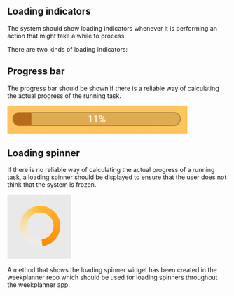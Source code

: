## Loading indicators
The system should show loading indicators whenever it is performing an action that might take a while to process.

There are two kinds of loading indicators:

## Progress bar
The progress bar should be shown if there is a reliable way of calculating the actual progress of the running task.

![Progress Bar](./images/progressbar.png "ProgressBar")

## Loading spinner
If there is no reliable way of calculating the actual progress of a running task, a loading spinner should be displayed to ensure that the user does not think that the system is frozen.

![Loading spinner](./images/loadingSpinner.png "LoadingSpinner")

A method that shows the loading spinner widget has been created in the weekplanner repo which should be used for loading spinners throughout the weekplanner app.
